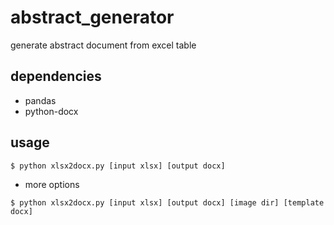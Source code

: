 # abstract_generator
generate abstract document from excel table

## dependencies
- pandas
- python-docx

## usage
```
$ python xlsx2docx.py [input xlsx] [output docx]
```

- more options
```
$ python xlsx2docx.py [input xlsx] [output docx] [image dir] [template docx]
```

